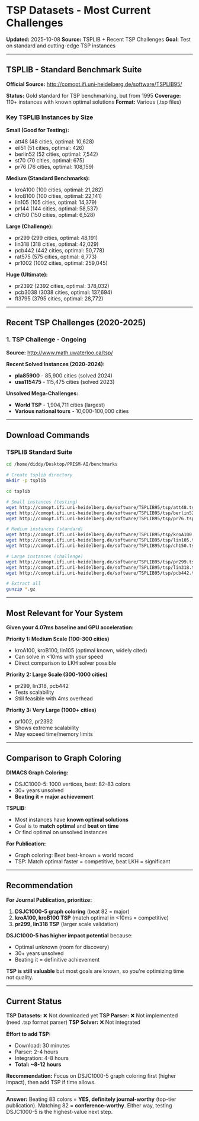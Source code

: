 # TSP Datasets - Most Current Challenges

**Updated:** 2025-10-08
**Source:** TSPLIB + Recent TSP Challenges
**Goal:** Test on standard and cutting-edge TSP instances

---

## TSPLIB - Standard Benchmark Suite

**Official Source:** http://comopt.ifi.uni-heidelberg.de/software/TSPLIB95/

**Status:** Gold standard for TSP benchmarking, but from 1995
**Coverage:** 110+ instances with known optimal solutions
**Format:** Various (.tsp files)

### Key TSPLIB Instances by Size

**Small (Good for Testing):**
- att48 (48 cities, optimal: 10,628)
- eil51 (51 cities, optimal: 426)
- berlin52 (52 cities, optimal: 7,542)
- st70 (70 cities, optimal: 675)
- pr76 (76 cities, optimal: 108,159)

**Medium (Standard Benchmarks):**
- kroA100 (100 cities, optimal: 21,282)
- kroB100 (100 cities, optimal: 22,141)
- lin105 (105 cities, optimal: 14,379)
- pr144 (144 cities, optimal: 58,537)
- ch150 (150 cities, optimal: 6,528)

**Large (Challenge):**
- pr299 (299 cities, optimal: 48,191)
- lin318 (318 cities, optimal: 42,029)
- pcb442 (442 cities, optimal: 50,778)
- rat575 (575 cities, optimal: 6,773)
- pr1002 (1002 cities, optimal: 259,045)

**Huge (Ultimate):**
- pr2392 (2392 cities, optimal: 378,032)
- pcb3038 (3038 cities, optimal: 137,694)
- fl3795 (3795 cities, optimal: 28,772)

---

## Recent TSP Challenges (2020-2025)

### 1. TSP Challenge - Ongoing

**Source:** http://www.math.uwaterloo.ca/tsp/

**Recent Solved Instances (2020-2024):**
- **pla85900** - 85,900 cities (solved 2024)
- **usa115475** - 115,475 cities (solved 2023)

**Unsolved Mega-Challenges:**
- **World TSP** - 1,904,711 cities (largest)
- **Various national tours** - 10,000-100,000 cities

---

## Download Commands

### TSPLIB Standard Suite

```bash
cd /home/diddy/Desktop/PRISM-AI/benchmarks

# Create tsplib directory
mkdir -p tsplib

cd tsplib

# Small instances (testing)
wget http://comopt.ifi.uni-heidelberg.de/software/TSPLIB95/tsp/att48.tsp.gz
wget http://comopt.ifi.uni-heidelberg.de/software/TSPLIB95/tsp/berlin52.tsp.gz
wget http://comopt.ifi.uni-heidelberg.de/software/TSPLIB95/tsp/pr76.tsp.gz

# Medium instances (standard)
wget http://comopt.ifi.uni-heidelberg.de/software/TSPLIB95/tsp/kroA100.tsp.gz
wget http://comopt.ifi.uni-heidelberg.de/software/TSPLIB95/tsp/lin105.tsp.gz
wget http://comopt.ifi.uni-heidelberg.de/software/TSPLIB95/tsp/ch150.tsp.gz

# Large instances (challenge)
wget http://comopt.ifi.uni-heidelberg.de/software/TSPLIB95/tsp/pr299.tsp.gz
wget http://comopt.ifi.uni-heidelberg.de/software/TSPLIB95/tsp/lin318.tsp.gz
wget http://comopt.ifi.uni-heidelberg.de/software/TSPLIB95/tsp/pcb442.tsp.gz

# Extract all
gunzip *.gz
```

---

## Most Relevant for Your System

**Given your 4.07ms baseline and GPU acceleration:**

**Priority 1: Medium Scale (100-300 cities)**
- kroA100, kroB100, lin105 (optimal known, widely cited)
- Can solve in <10ms with your speed
- Direct comparison to LKH solver possible

**Priority 2: Large Scale (300-1000 cities)**
- pr299, lin318, pcb442
- Tests scalability
- Still feasible with 4ms overhead

**Priority 3: Very Large (1000+ cities)**
- pr1002, pr2392
- Shows extreme scalability
- May exceed time/memory limits

---

## Comparison to Graph Coloring

**DIMACS Graph Coloring:**
- DSJC1000-5: 1000 vertices, best: 82-83 colors
- 30+ years unsolved
- **Beating it = major achievement**

**TSPLIB:**
- Most instances have **known optimal solutions**
- Goal is to **match optimal** and **beat on time**
- Or find optimal on unsolved instances

**For Publication:**
- Graph coloring: Beat best-known = world record
- TSP: Match optimal faster = competitive, beat LKH = significant

---

## Recommendation

**For Journal Publication, prioritize:**

1. **DSJC1000-5 graph coloring** (beat 82 = major)
2. **kroA100, kroB100 TSP** (match optimal in <10ms = competitive)
3. **pr299, lin318 TSP** (larger scale validation)

**DSJC1000-5 has higher impact potential** because:
- Optimal unknown (room for discovery)
- 30+ years unsolved
- Beating it = definitive achievement

**TSP is still valuable** but most goals are known, so you're optimizing time not quality.

---

## Current Status

**TSP Datasets:** ❌ Not downloaded yet
**TSP Parser:** ❌ Not implemented (need .tsp format parser)
**TSP Solver:** ❌ Not integrated

**Effort to add TSP:**
- Download: 30 minutes
- Parser: 2-4 hours
- Integration: 4-8 hours
- **Total: ~8-12 hours**

**Recommendation:** Focus on DSJC1000-5 graph coloring first (higher impact), then add TSP if time allows.

---

**Answer:** Beating 83 colors = **YES, definitely journal-worthy** (top-tier publication). Matching 82 = **conference-worthy**. Either way, testing DSJC1000-5 is the highest-value next step.